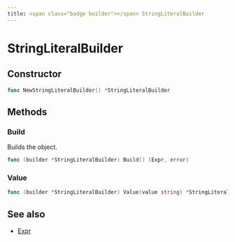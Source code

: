 ```yaml
---
title: <span class="badge builder"></span> StringLiteralBuilder
---
```

# <span class="badge builder"></span> StringLiteralBuilder

## Constructor

```go
func NewStringLiteralBuilder() *StringLiteralBuilder
```
## Methods

### <span class="badge object-method"></span> Build

Builds the object.

```go
func (builder *StringLiteralBuilder) Build() (Expr, error)
```

### <span class="badge object-method"></span> Value

```go
func (builder *StringLiteralBuilder) Value(value string) *StringLiteralBuilder
```

## See also

 * <span class="badge object-type-ref"></span> [Expr](./object-Expr.md)
